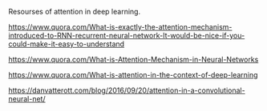Resourses of attention in deep learning.

https://www.quora.com/What-is-exactly-the-attention-mechanism-introduced-to-RNN-recurrent-neural-network-It-would-be-nice-if-you-could-make-it-easy-to-understand

https://www.quora.com/What-is-Attention-Mechanism-in-Neural-Networks

https://www.quora.com/What-is-attention-in-the-context-of-deep-learning

https://danvatterott.com/blog/2016/09/20/attention-in-a-convolutional-neural-net/


